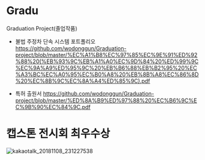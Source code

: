 # Gradu
<a> Graduation Project(졸업작품) </a>

- 불법 주정차 단속 시스템 포트폴리오 
https://github.com/wodonggun/Graduation-project/blob/master/%EC%A1%B8%EC%97%85%EC%9E%91%ED%92%88%20(%EB%93%9C%EB%A1%A0%EC%9D%84%20%ED%99%9C%EC%9A%A9%ED%95%9C%20%EB%B6%88%EB%B2%95%20%EC%A3%BC%EC%A0%95%EC%B0%A8%20%EB%8B%A8%EC%86%8D%20%EC%8B%9C%EC%8A%A4%ED%85%9C).pdf

- 특허 출원서
https://github.com/wodonggun/Graduation-project/blob/master/%ED%8A%B9%ED%97%88%20%EC%B6%9C%EC%9B%90%EC%84%9C.pdf


# 캡스톤 전시회 최우수상

![kakaotalk_20181108_231227538](https://user-images.githubusercontent.com/35188271/48203864-df4bce00-e3ab-11e8-93ec-7de72089bf04.jpg)
